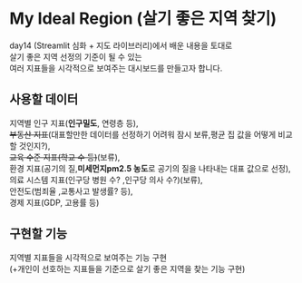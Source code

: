 # My Ideal Region (살기 좋은 지역 찾기)
day14 (Streamlit 심화 + 지도 라이브러리)에서 배운 내용을 토대로<br>
살기 좋은 지역 선정의 기준이 될 수 있는<br>
여러 지표들을 시각적으로 보여주는 대시보드를 만들고자 합니다.

## 사용할 데이터
지역별 인구 지표(**인구밀도**, 연령층 등),<br>
~~부동산 지표~~(대표할만한 데이터를 선정하기 어려워 잠시 보류,평균 집 값을 어떻게 비교할 것인지?), <br>
~~교육 수준 지표(학교 수 등)~~(보류), <br>
환경 지표(공기의 질,**미세먼지pm2.5 농도**로 공기의 질을 나타내는 대표 값으로 선정), <br>
의료 시스템 지표(인구당 병원 수? ,인구당 의사 수?)(보류),<br>
안전도(범죄율 ,교통사고 발생률? 등), <br>
경제 지표(GDP, 고용률 등)<br>

## 구현할 기능
지역별 지표들을 시각적으로 보여주는 기능 구현<br>
(+개인이 선호하는 지표들을 기준으로 살기 좋은 지역을 찾는 기능 구현)